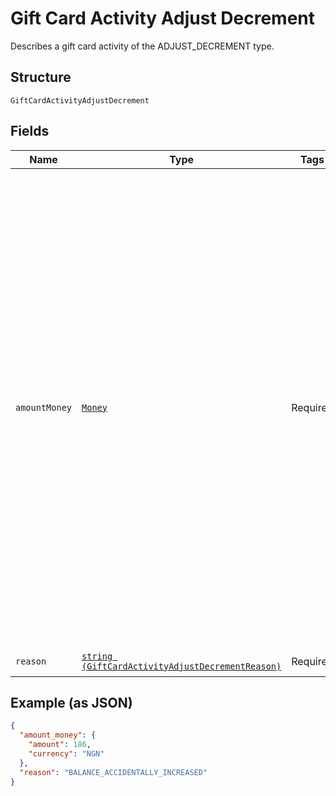 
# Gift Card Activity Adjust Decrement

Describes a gift card activity of the ADJUST_DECREMENT type.

## Structure

`GiftCardActivityAdjustDecrement`

## Fields

| Name | Type | Tags | Description | Getter | Setter |
|  --- | --- | --- | --- | --- | --- |
| `amountMoney` | [`Money`](../../doc/models/money.md) | Required | Represents an amount of money. `Money` fields can be signed or unsigned.<br>Fields that do not explicitly define whether they are signed or unsigned are<br>considered unsigned and can only hold positive amounts. For signed fields, the<br>sign of the value indicates the purpose of the money transfer. See<br>[Working with Monetary Amounts](https://developer.squareup.com/docs/build-basics/working-with-monetary-amounts)<br>for more information. | getAmountMoney(): Money | setAmountMoney(Money amountMoney): void |
| `reason` | [`string (GiftCardActivityAdjustDecrementReason)`](../../doc/models/gift-card-activity-adjust-decrement-reason.md) | Required | - | getReason(): string | setReason(string reason): void |

## Example (as JSON)

```json
{
  "amount_money": {
    "amount": 186,
    "currency": "NGN"
  },
  "reason": "BALANCE_ACCIDENTALLY_INCREASED"
}
```

